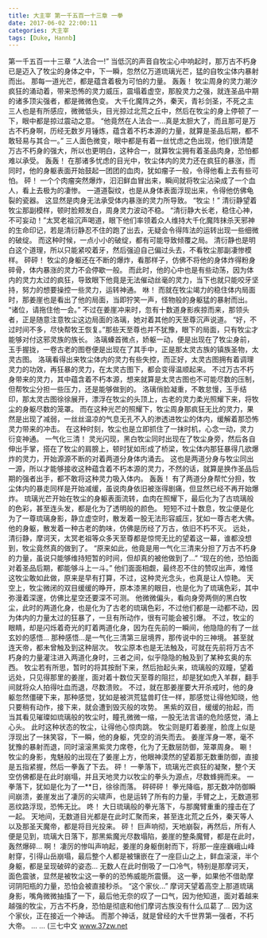 ```yaml
---
title: 大主宰 第一千五百一十三章 一拳
date: 2017-06-02 22:00:11
categories: 大主宰
tags: [Duke, Hannb]
---
```


第一千五百一十三章
“人法合一!”
当低沉的声音自牧尘心中响起时，那万古不朽身已是迈入了牧尘的身体之中，下一瞬，忽然亿万道琉璃光芒，猛的自牧尘体内暴射而出。
那每一道光芒，都是蕴含着极为可怕的力量。
轰轰！
牧尘周身的灵力潮汐疯狂的涌动着，带来恐怖的灵力威压，震塌着虚空，那股灵力之强，就连圣品中期的诸多顶尖强者，都是微微色变。
大千化魔阵之外，秦天，青衫剑圣，不死之主三人也是有所感应，微微低头，目光掠过北荒之丘中，然后在牧尘的身上停顿了一下，眼中都是掠过震动之意。
“他竟然在人法合一...真是太胆大了，而且那可是万古不朽身啊，历经无数岁月锤炼，蕴含着不朽本源的力量，就算是圣品后期，都不敢轻易与其合一。”
三人面色微变，眼中都是有着一丝忧虑之色出现，他们很清楚万古不朽身的强大，所以也更明白，这种合一，就算牧尘拥有着圣品肉身，恐怕都难以承受。
轰轰！
在那诸多忧虑的目光中，牧尘体内的灵力还在疯狂的暴涨，而同时，他的身躯表面开始鼓起一团团的血肉，犹如瘤子一般，令得他看上去有些可怕。
砰！
一个个肉瘤突然爆炸，汩汩鲜血冒出来，瞬间就将牧尘沾染成了一个血人，看上去极为的凄惨。
一道道裂纹，也是从身体表面浮现出来，令得他仿佛龟裂的瓷器。
这显然是肉身无法承受体内暴涨的灵力所导致。
“牧尘！”
清衍静望着牧尘那副模样，顿时脸颊发白，周身灵力波动不稳。
“清衍静大长老，稳住心神，不可妄动！”太冥老祖沉声喝道，眼下他们率领着众人维持大千化魔阵抹杀天邪神的生命印记，若是清衍静忍不住的跑了出去，无疑会令得阵法的运转出现一些细微的破绽。
而这种时候，一点小小的破绽，都有可能导致倾覆之局。
清衍静也是明白这个道理，所以只能紧咬着牙，然后强迫自己偏过头去，不看牧尘那副凄惨模样。
砰砰！
牧尘的身躯还在不断的爆炸，看那样子，仿佛不将他的身体炸得粉身碎骨，体内暴涨的灵力不会停歇一般。
而此时，他的心中也是有些动荡，因为体内的灵力太过的疯狂，导致眼下他竟是无法催动丝毫的灵力，当下也就只能咬牙坚持，努力的想要操控一些灵力，运转神通。
咻！
而就在牧尘竭力的稳住体内局面时，那姜崖也是看出了他的局面，当即狞笑一声，怪物般的身躯猛的暴射而出。
“诸位，请拖住他一会。”
不过在姜崖冲来时，忽有十数道身影疾掠而来，那领头者，正是随意注意牧尘这边局面的洛璃，她对着其他的天至尊沉声说道。
“好，不过时间不多，尽快帮牧王恢复。”那些天至尊也并不犹豫，眼下的局面，只有牧尘才能够对付这邪灵族的族长。
洛璃螓首微点，娇躯一动，便是出现在了牧尘身前，玉手握拢，一卷古老的图卷便是出现在了其手中，正是那太灵古族的镇族圣物，太灵古图。
洛璃看得出来牧尘体内的灵力有些失控，而正好，太灵古图拥有着调理灵力的功效，再狂暴的灵力，在太灵古图下，都会变得温顺起来。
不过万古不朽身带来的灵力，其中蕴含着不朽本源，想来就算是太灵古图也不可能尽数的压制，但帮牧尘分担一些压力，还是能够做到的。
洛璃俏脸凝重，不敢怠慢，玉手结印，那太灵古图徐徐展开，漂浮在牧尘的头顶上，古老的灵力柔光照耀下来，将牧尘的身躯尽数的笼罩。
而在这种光芒的照耀下，牧尘周身那疯狂无比的灵力，果然是出现了减弱，一丝丝温凉的气息无孔不入的渗透进牧尘的体内，缓解着那恐怖灵力带来的冲击。
在这种时刻，牧尘也是立即抓住了一抹时机，心念一动，灵力衍变神通。
一气化三清！
灵光闪现，黑白牧尘同时出现在了牧尘身旁，然后各自伸出手掌，搭在了牧尘的肩膀上，顿时犹如形成了桥梁，牧尘体内那狂暴得几欲爆炸的灵力，开始源源不断的对着两道分身体内涌去。
这也是两道分身与牧尘同出一源，所以才能够接收这种蕴含着不朽本源的灵力，不然的话，就算是换作圣品后期的强者出手，都不敢将这种灵力吸入体内。
轰轰！
有了两道分身帮忙分担，牧尘体内的暴走同样是开始减缓，虽说肉身依旧被涨得剧痛，但显然已经不再开始爆炸。
琉璃光芒开始在牧尘的身躯表面流转，血肉在照耀下，最后化为了古琉璃般的色彩，甚至连头发，都是化为了透明般的颜色。
短短不过十数息，牧尘便是化为了一尊琉璃身影，静立虚空时，散发着一股无法形容威压，犹如一尊古老大佛。
他的身躯，散发着一种古老的韵味，仿佛是历经了万古，依旧不朽不灭。
远处，清衍静，摩诃天，太冥老祖等众多天至尊都是惊愕无比的望着这一幕，谁都没想到，牧尘竟然真的做到了。
“原来如此，他竟是用一气化三清来分担了万古不朽身的力量，虽说只能够维持短暂的时间，但却真的被他做到了...”
“现在的他，恐怕面对着圣品后期，都能够斗上一斗。”
他们面面相觑，最终忍不住的赞叹出声，难怪这牧尘敢如此做，原来是早有打算，不过，这种灵光念头，也真是让人惊艳。
天空上，牧尘微闭的双目缓缓的睁开，原本漆黑的眼目，也是化为了琉璃色彩，其中弥漫着深邃，仿佛比星空还要深不可测。
他微微偏头，看向身旁两侧的黑白牧尘，此时的两道化身，也是化为了古老的琉璃色彩，不过他们都是一动都不动，因为体内的力量太过的狂暴了，一旦有所动作，很有可能会被引爆。
不过，牧尘的眼睛，却是闪烁着奇光的盯着两道化身，因为在先前的一瞬间，他隐隐的有了一丝玄妙的感悟...
那种感悟...是一气化三清第三层境界，那传说中的三神境。
甚至就连天帝，都未曾触及到这种层次。
牧尘原本也是无法触及，可就在先前将万古不朽身的力量灌注进入两道化身时，三者之间，似乎隐隐的触及到了某种玄奥的东西。
牧尘若有所思，暂时的将其按耐下来，然后抬起头来，琉璃般的双瞳，望着远处，只见得那里的姜崖，面对着十数位天至尊的阻拦，却是犹如虎入羊群，翻手间就将众人拍得吐血而退，尽数溃败。
不过，就在那姜崖要大开杀戒时，他的身躯忽然僵硬下来，那种感觉，犹如是被洪荒猛兽盯住一样，那感觉让得他知晓，他只要稍有动作，接下来，就会遭到毁灭般的攻势。
黑紫的双目，缓缓的抬起，而当其看见璀璨如琉璃般的牧尘时，瞳孔微微一缩，一股无法言语的危险感觉，涌上心头。
此时这种状态的牧尘，让得他心惊肉跳。
牧尘则是盯着姜崖，脸庞上似是浮现出了一抹笑容，下一瞬，他的身躯，凭空的消失而去。
姜崖浑身一寒，毫不犹豫的暴射而退，同时滚滚黑紫灵力席卷，化为了无数层防御，笼罩周身。
唰！
牧尘的身影，鬼魅般的出现在了姜崖上方，他眼神漠然的望着那无数重防御，直接是五指紧握，然后一拳轰了下去。
砰！
一拳落下，琉璃光芒疯狂的凝聚，整个天空仿佛都是在此时崩塌，并且天地灵力以牧尘的拳头为源点，尽数蜂拥而来。
一拳落下，犹如是化为了一**日，徐徐而落。
砰砰砰！
拳光降临，那无数冲防御瞬间崩溃，姜崖发出了凄厉的尖啸声，也是运转了所有的力量，手臂之上，无数道邪恶纹路浮现，恐怖无比。
咚！
大日琉璃般的拳光落下，与那魔臂重重的撞击在了一起。
天地间，无数道目光都是在此时汇聚而来，甚至连北荒之丘外，秦天等人以及那圣天魔帝，都是将目光投来。
砰！
巨声响彻，天地崩裂，再然后，所有人便是见到，琉璃大日落下，那黑紫魔光尽数塌陷，姜崖的整条魔臂，都是在此时，轰然爆碎...
啊！
凄厉的惨叫声响起，姜崖的身躯倒射而下，将那一座座巍峨山峰射穿，引得山岳崩塌，最后整个人都是被镶嵌在了一座巨山之上，鲜血滚滚，半个身躯，都是呈现破碎的姿态...
无数人在此时倒吸了一口冷气，特别是那摩诃天，面色震骇，显然是被牧尘这一拳的的恐怖威能所震慑。
这一拳，如果他不借助摩诃阴阳瓶的力量，恐怕会被直接秒杀。
“这个家伙...”
摩诃天望着高空上那道琉璃身影，嘴角微微抽搐了一下，最后他无奈的叹了一口气，因为他知道，面对着越来越强的牧尘，万古不朽身，恐怕是彻底和他们摩诃古族没有什么瓜葛了...
因为这个家伙，正在接近一个神话。
而那个神话，就是曾经的大千世界第一强者，不朽大帝。
...
...
(三七中文 www.37zw.net